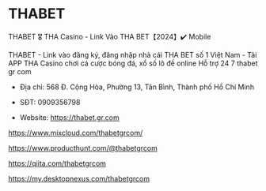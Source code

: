 # THABET

THABET 🎖️ THA Casino - Link Vào THA BET【2024】✔️ Mobile

THABET - Link vào đăng ký, đăng nhập nhà cái THA BET số 1 Việt Nam - Tải APP THA Casino chơi cá cược bóng đá, xổ số lô đề online Hỗ trợ 24 7 thabet gr com

- Địa chỉ: 568 Đ. Cộng Hòa, Phường 13, Tân Bình, Thành phố Hồ Chí Minh

- SĐT: 0909356798

- Website: https://thabet.gr.com

https://www.mixcloud.com/thabetgrcom/

https://www.producthunt.com/@thabetgrcom

https://qiita.com/thabetgrcom

https://my.desktopnexus.com/thabetgrcom
